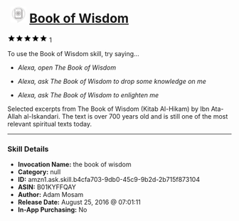 # &nbsp;<img src="skill_icon" alt="Book of Wisdom icon" width="36"> [Book of Wisdom](http://alexa.amazon.com/#skills/amzn1.ask.skill.b4cfa703-9db0-45c9-9b2d-2b715f873104)
![5 stars](../../images/ic_star_black_18dp_1x.png)![5 stars](../../images/ic_star_black_18dp_1x.png)![5 stars](../../images/ic_star_black_18dp_1x.png)![5 stars](../../images/ic_star_black_18dp_1x.png)![5 stars](../../images/ic_star_black_18dp_1x.png) 1

To use the Book of Wisdom skill, try saying...

* *Alexa, open The Book of Wisdom*

* *Alexa, ask The Book of Wisdom to drop some knowledge on me*

* *Alexa, ask The Book of Wisdom to enlighten me*

Selected excerpts from The Book of Wisdom (Kitab Al-Hikam) by Ibn Ata-Allah al-Iskandari. The text is over 700 years old and is still one of the most relevant spiritual texts today.

***

### Skill Details

* **Invocation Name:** the book of wisdom
* **Category:** null
* **ID:** amzn1.ask.skill.b4cfa703-9db0-45c9-9b2d-2b715f873104
* **ASIN:** B01KYFFQAY
* **Author:** Adam Mosam
* **Release Date:** August 25, 2016 @ 07:01:11
* **In-App Purchasing:** No

